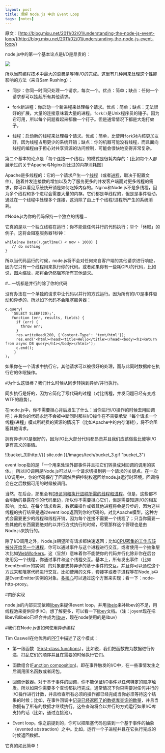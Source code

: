 ```yaml
---
layout: post
title: 理解 Node.js 中的 Event Loop
tags: [notes]
---
```


原文：[http://blog.mixu.net/2011/02/01/understanding-the-node-js-event-loop/](http://blog.mixu.net/2011/02/01/understanding-the-node-js-event-loop/)

node.js中的第一个基本论点是I/O是昂贵的：

![](http://7q5cfr.com1.z0.glb.clouddn.com/io-cost.png) 

所以当前编程技术中最大的浪费是等待I/O的完成。这里有几种用来处理这个性能影响的方法（来自Sam Rushing）：

* 同步：你同一时间只处理一个请求，每次一个。优点：简单；缺点：任何一个请求都可以挂起所有其他请求。
* fork新进程：你启动一个新进程来处理每个请求。优点：简单；缺点：无法很好的扩展，大量的连接意味着大量的进程。```fork()```是Unix程序员的锤子。因为它可用，所以每个问题看起来都像一个钉子。但是通常情况下都是大炮打蚊子。

* 线程：启动新的线程来处理每个请求。优点：简单，比使用```fork```对内核更加友好，因为线程占用更少的系统开销；缺点：你的机器可能没有线程，而且面向线程的编程由于担心对共享资源的访问控制，可能会很快地变得非常复杂。

第二个基本的论点是「每个连接一个线程」的模式是很耗内存的：[比如每个人都展示过的关于Apache与Nginx对比过的内存消耗图]


Apache是多线程的：它的一个请求产生一个[线程](http://httpd.apache.org/docs/2.0/mod/worker.html)（或者[进程](http://httpd.apache.org/docs/2.0/mod/prefork.html)，取决于配置文件）。随着并发连接数的增加以及为了服务更多的并发客户端而对更多线程的需求，你可以看见系统统开销是如何吃掉内存的。Nginx和Node.js不是多线程，因为多个线程和多个进程会需要大量的内存。它们都是单线程的，但是是事件驱动。通过在一个线程中处理多个连接，这消除了由上千个线程/进程所产生的系统消耗。


#Node.js为你的代码保持一个独立的线程...

它真的是以一个独立线程在运行：你不能做任何并行的代码执行；举个「休眠」的例子，这将会阻塞服务器1秒钟：

	while(new Date().getTime() < now + 1000) {
	   // do nothing
	}
	
所以当代码运行的时候，node.js将不会对任何来自客户端的其他请求进行响应，因为它只有一个线程用来执行你的代码。或者如果你有一些耗CPU的代码，比如说，图片缩放，那将会仍然阻塞所有其他请求。

#…一切都是并行的除了你的代码

没有办法在一个单独的请求中让代码以并行的方式运行。因为所有的I/O是事件驱动和异步的，所以如下代码不会阻塞服务器：

	c.query(
	   'SELECT SLEEP(20);',
	   function (err, results, fields) {
	     if (err) {
	       throw err;
	     }
	     res.writeHead(200, {'Content-Type': 'text/html'});
	     res.end('<html><head><title>Hello</title></head><body><h1>Return from async DB query</h1></body></html>');
	     c.end();
	    }
	);
	
如果你在一个请求中执行它，其他请求可以被很好的处理，而与此同时数据库在执行它的休眠操作。


#为什么这很棒？我们什么时候从同步转换到异步/并行执行。

同步执行是好的，因为它简化了写代码的过程（对比线程，并发问题已经有变成WTF的趋势）。

在node.js中，你不需要担心背后发生了什么：当你进行I/O操作的时候去用回调吧；并且你的代码永远不会被中断同时那些I/O操作在不需要承受「每个请求一个线程/进程」模式所耗费的资源的情况下（比如Apache中的内存消耗），将不会阻塞其他请求。

拥有异步I/O是很好的，因为I/O比大部分代码都昂贵并且我们应该做些比傻等I/O更有意义的事情。

![bucket_3](http://{{ site.cdn }}/images/tech/bucket_3.gif "bucket_3")

event loop指的是「一个用来处理外部事件并且把它们转换成对回调的调用的实体。」所以I/O调用是Node.js可以从一个请求切换到另一个请求的关键点。在一次I/O调用中，你的代码保存了回调然后把控制权返回给node.js运行时环境。回调将会在之后数据可用的时候被调用。

当然，在后台，那里会有[DB访问和执行进程所需的线程和进程](http://stackoverflow.com/questions/3629784/how-is-node-js-inherently-faster-when-it-still-relies-on-threads-internally)。但是，这些都不会明确的暴露在你的代码里边，所以你不需要担心它们，但是需要知道I/O的相互影响，比如，在每个请求看来，数据库操作或者其他进程将会是异步的，因为这些线程的执行结果是通过event loop返回到你的代码的。对比Apache模型，这种方式会需要更少的线程和线程开销，因为每个连接不需要一个线程了；只当你需要一些其他的东西需要绝对的以并行方式执行的时候，尽管那样这个管理也是由Node.js来执行的。

除了I/O调用之外，Node.js期望所有请求都快速返回；比如[CPU密集的工作应该被分开给另一个进程](http://stackoverflow.com/questions/3491811/node-js-and-cpu-intensive-requests)，你可以通过事件与这个进程进行交互，或者使用一个抽象层次比如[WebWorkers](http://blog.std.in/2010/07/08/nodejs-webworker-design/)。这（显然）意味着你不能使你的代码并行化除非你在后台使用另一个线程，你通过事件和这个线程交互。基本上，所有发出事件（比如EventEmitter的实例）的对象都支持异步的基于事件的交互，并且你可以通过这个方式来和阻塞代码进行交互，比如使用的文件，套接字或者子进程等在Node.js中是EventEmitter实例的对象。[多核心](http://developer.yahoo.com/blogs/ydn/posts/2010/07/multicore_http_server_with_nodejs/)可以通过这个方案来实现；看一下：node-http-proxy。

#内部实现

node.js的内部实现依赖[libev](http://software.schmorp.de/pkg/libev.html)来提供event loop，并用[libeio](http://software.schmorp.de/pkg/libeio.html)来补libev的不足，用线程池来提供异步I/O。想了解更多，可以看一下[libev](http://pod.tst.eu/http://cvs.schmorp.de/libev/ev.pod)文档。（注：joyent现在把libev和libeio已经合并成为[libuv](https://github.com/joyent/libuv)，现在node使用的是libuv）

#我们在Node.js该如何使用异步编程

Tim Caswell在他优秀的[PPT](http://creationix.com/jsconf.pdf)中描述了这个模式：

* 第一级函数（[First-class functions](http://en.wikipedia.org/wiki/First-class_function)）。比如说，我们把函数做为数据进行传递，打乱它们的顺序并且在需要的时候执行它们。

* 函数组合([Function composition](http://en.wikipedia.org/wiki/Function_composition_(computer_science)))。即在事件触发的I/O中，在一些事情发生之后调用匿名函数或者闭包。

* 回调计数器。对于基于事件的回调，你不能保证I/O事件以任何特定的顺序触发。所以如果你需要多个查询都执行完成，通常情况下你只需要对任何并行的I/O操作进行计数，并且检查所有必须的操作都已经完成当你必须等待这个结果的时候；比如，在事件回调中[记录已经返回了的数据库查询的数量](http://stackoverflow.com/questions/4631774/coordinating-parallel-execution-in-node-js)，并且当你拥有了所有的数据才继续执行。这些查询将会以并行的方式运行如果I/O库支持的话（比如，通过连接池）。

*  Event loop。像之前提到的，你可以把阻塞代码包装到一个基于事件的抽象（evented abstraction）之中。比如，运行一个子进程并且在它执行完成的时候返回数据。

它真的如此简单！
